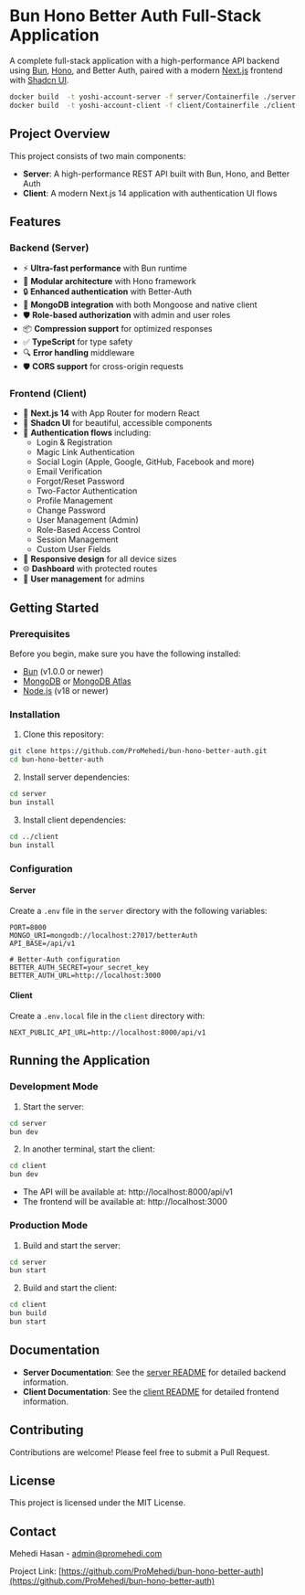 # Bun Hono Better Auth Full-Stack Application

A complete full-stack application with a high-performance API backend using [Bun](https://bun.sh), [Hono](https://hono.dev), and Better Auth, paired with a modern [Next.js](https://nextjs.org) frontend with [Shadcn UI](https://ui.shadcn.com/).

```bash
docker build  -t yoshi-account-server -f server/Containerfile ./server
docker build  -t yoshi-account-client -f client/Containerfile ./client
```

## Project Overview

This project consists of two main components:

- **Server**: A high-performance REST API built with Bun, Hono, and Better Auth
- **Client**: A modern Next.js 14 application with authentication UI flows

## Features

### Backend (Server)

- ⚡️ **Ultra-fast performance** with Bun runtime
- 🧩 **Modular architecture** with Hono framework
- 🔒 **Enhanced authentication** with Better-Auth
- 🔌 **MongoDB integration** with both Mongoose and native client
- 🛡️ **Role-based authorization** with admin and user roles
- 📦 **Compression support** for optimized responses
- ✅ **TypeScript** for type safety
- 🔍 **Error handling** middleware
- 🛡️ **CORS support** for cross-origin requests

### Frontend (Client)

- 🚀 **Next.js 14** with App Router for modern React
- 💅 **Shadcn UI** for beautiful, accessible components
- 🔐 **Authentication flows** including:
  - Login & Registration
  - Magic Link Authentication
  - Social Login (Apple, Google, GitHub, Facebook and more)
  - Email Verification
  - Forgot/Reset Password
  - Two-Factor Authentication
  - Profile Management
  - Change Password
  - User Management (Admin)
  - Role-Based Access Control
  - Session Management
  - Custom User Fields
- 📱 **Responsive design** for all device sizes
- 🌐 **Dashboard** with protected routes
- 👤 **User management** for admins

## Getting Started

### Prerequisites

Before you begin, make sure you have the following installed:

- [Bun](https://bun.sh) (v1.0.0 or newer)
- [MongoDB](https://mongodb.com) or [MongoDB Atlas](https://www.mongodb.com/atlas/database)
- [Node.js](https://nodejs.org) (v18 or newer)

### Installation

1. Clone this repository:

```bash
git clone https://github.com/ProMehedi/bun-hono-better-auth.git
cd bun-hono-better-auth
```

2. Install server dependencies:

```bash
cd server
bun install
```

3. Install client dependencies:

```bash
cd ../client
bun install
```

### Configuration

#### Server

Create a `.env` file in the `server` directory with the following variables:

```
PORT=8000
MONGO_URI=mongodb://localhost:27017/betterAuth
API_BASE=/api/v1

# Better-Auth configuration
BETTER_AUTH_SECRET=your_secret_key
BETTER_AUTH_URL=http://localhost:3000
```

#### Client

Create a `.env.local` file in the `client` directory with:

```
NEXT_PUBLIC_API_URL=http://localhost:8000/api/v1
```

## Running the Application

### Development Mode

1. Start the server:

```bash
cd server
bun dev
```

2. In another terminal, start the client:

```bash
cd client
bun dev
```

- The API will be available at: http://localhost:8000/api/v1
- The frontend will be available at: http://localhost:3000

### Production Mode

1. Build and start the server:

```bash
cd server
bun start
```

2. Build and start the client:

```bash
cd client
bun build
bun start
```

## Documentation

- **Server Documentation**: See the [server README](/server/README.md) for detailed backend information.
- **Client Documentation**: See the [client README](/client/README.md) for detailed frontend information.

## Contributing

Contributions are welcome! Please feel free to submit a Pull Request.

## License

This project is licensed under the MIT License.

## Contact

Mehedi Hasan - [admin@promehedi.com](mailto:admin@promehedi.com)

Project Link: [https://github.com/ProMehedi/bun-hono-better-auth](https://github.com/ProMehedi/bun-hono-better-auth)
